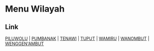 # Menu Wilayah

## Link

[PILUWOLU](https://github.com/gigit-pemilu/pemilu-2024-94-papua-tengah/tree/main/pileg-dpr/hitung-suara/sub/94-papua-tengah/sub/05-puncak/sub/21-lambewi/sub/2004-piluwolu)
 | 
[PUMBANAK](https://github.com/gigit-pemilu/pemilu-2024-94-papua-tengah/tree/main/pileg-dpr/hitung-suara/sub/94-papua-tengah/sub/05-puncak/sub/21-lambewi/sub/2007-pumbanak)
 | 
[TENAWI](https://github.com/gigit-pemilu/pemilu-2024-94-papua-tengah/tree/main/pileg-dpr/hitung-suara/sub/94-papua-tengah/sub/05-puncak/sub/21-lambewi/sub/2005-tenawi)
 | 
[TUPUT](https://github.com/gigit-pemilu/pemilu-2024-94-papua-tengah/tree/main/pileg-dpr/hitung-suara/sub/94-papua-tengah/sub/05-puncak/sub/21-lambewi/sub/2001-tuput)
 | 
[WAMIRU](https://github.com/gigit-pemilu/pemilu-2024-94-papua-tengah/tree/main/pileg-dpr/hitung-suara/sub/94-papua-tengah/sub/05-puncak/sub/21-lambewi/sub/2003-wamiru)
 | 
[WANOMBUT](https://github.com/gigit-pemilu/pemilu-2024-94-papua-tengah/tree/main/pileg-dpr/hitung-suara/sub/94-papua-tengah/sub/05-puncak/sub/21-lambewi/sub/2006-wanombut)
 | 
[WENGGEN'AMBUT](https://github.com/gigit-pemilu/pemilu-2024-94-papua-tengah/tree/main/pileg-dpr/hitung-suara/sub/94-papua-tengah/sub/05-puncak/sub/21-lambewi/sub/2002-wenggen'ambut)

